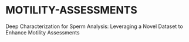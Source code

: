 # MOTILITY-ASSESSMENTS
Deep Characterization for Sperm Analysis: Leveraging a Novel Dataset to Enhance Motility Assessments

